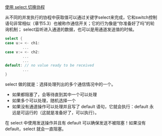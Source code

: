 [使用 select 切换协程](https://github.com/unknwon/the-way-to-go_ZH_CN/blob/master/eBook/14.4.md)

从不同的并发执行的协程中获取值可以通过关键字select来完成，它和switch控制语句非常相似（章节5.3）也被称作通信开关；它的行为像是“你准备好了吗”的轮询机制；
select监听进入通道的数据，也可以是用通道发送值的时候。

```go
select {
case u:= <- ch1:
        ...
case v:= <- ch2:
        ...
        ...
default: // no value ready to be received
        ...
}
```

select 做的就是：选择处理列出的多个通信情况中的一个。

- 如果都阻塞了，会等待直到其中一个可以处理
- 如果多个可以处理，随机选择一个
- 如果没有通道操作可以处理并且写了 default 语句，它就会执行：default 永远是可运行的（这就是准备好了，可以执行）。

在 select 中使用发送操作并且有 default 可以确保发送不被阻塞！如果没有 default，select 就会一直阻塞。

